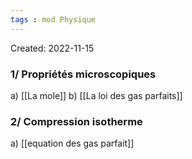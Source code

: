 ```yaml
---
tags : mod Physique
---
```

Created: 2022-11-15

### 1/  Propriétés microscopiques 
a) [[La mole]] 
b) [[La loi des gas parfaits]] 

### 2/  Compression isotherme
a) [[equation des gas parfait]] 